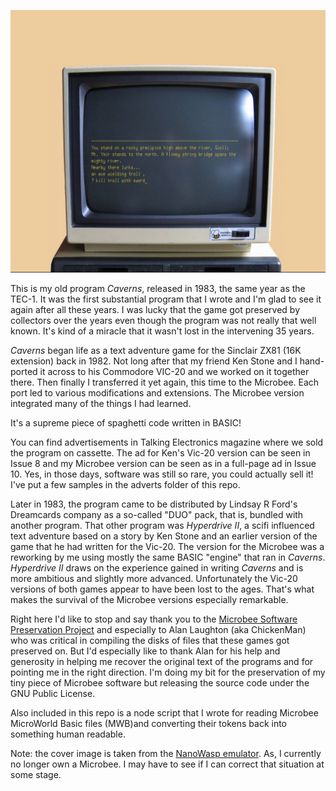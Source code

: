 ![Book Cover](nanowasp.jpg)

This is my old program *Caverns*, released in 1983, the same year as the TEC-1. It was the first substantial program that I wrote and I'm glad to see it again after all these years. I was lucky that the game got preserved by collectors over the years even though the program was not really that well known. It's kind of a miracle that it wasn't lost in the intervening 35 years.

*Caverns* began life as a text adventure game for the Sinclair ZX81 (16K extension) back in 1982. Not long after that my friend Ken Stone and I hand-ported it across to his Commodore VIC-20 and we worked on it together there. Then finally I transferred it yet again, this time to the Microbee. Each port led to various modifications and extensions. The Microbee version integrated many of the things I had learned.

It's a supreme piece of spaghetti code written in BASIC!

You can find advertisements in Talking Electronics magazine where we sold the program on cassette. The ad for Ken's Vic-20 version can be seen in Issue 8 and  my Microbee version can be seen as in a full-page ad in Issue 10. Yes, in those days, software was still so rare, you could actually sell it! I've put a few samples in the adverts folder of this repo.

Later in 1983, the program came to be distributed by Lindsay R Ford's Dreamcards company as a so-called "DUO" pack, that is, bundled with another program. That other program was *Hyperdrive II*, a scifi influenced text adventure based on a story by Ken Stone and an earlier version of the game that he had written for the Vic-20. The version for the Microbee was a reworking by me using mostly the same BASIC "engine" that ran in *Caverns*. *Hyperdrive II* draws on the experience gained in writing *Caverns* and is more ambitious and slightly more advanced. Unfortunately the Vic-20 versions of both games appear to have been lost to the ages. That's what makes the survival of the Microbee versions especially remarkable.

Right here I'd like to stop and say thank you to the [Microbee Software Preservation Project](https://microbee-mspp.org.au) and especially to Alan Laughton (aka ChickenMan) who was critical in compiling the disks of files that these games got preserved on. But I'd especially like to thank Alan for his help and generosity in helping me recover the original text of the programs and for pointing me in the right direction. I'm doing my bit for the preservation of my tiny piece of Microbee software but releasing the source code under the GNU Public License.

Also included in this repo is a node script that I wrote for reading Microbee MicroWorld Basic files (MWB)and converting their tokens back into something human readable.

Note: the cover image is taken from the [NanoWasp emulator](http://nanowasp.org/). As, I currently no longer own a Microbee. I may have to see if I can correct that situation at some stage.

